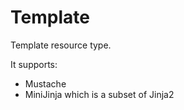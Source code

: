 # Template

Template resource type.

It supports:

* Mustache
* MiniJinja which is a subset of Jinja2
